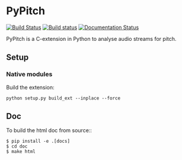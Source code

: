# PyPitch

[![Build Status](https://travis-ci.org/fofix/python-pypitch.svg?branch=master)](https://travis-ci.org/fofix/python-pypitch)
[![Build status](https://ci.appveyor.com/api/projects/status/0f6yb99cd37v6li6?svg=true)](https://ci.appveyor.com/project/Linkid/python-pypitch)
[![Documentation Status](https://readthedocs.org/projects/pypitch/badge/?version=latest)](http://pypitch.readthedocs.io/en/latest/?badge=latest)


PyPitch is a C-extension in Python to analyse audio streams for pitch.


## Setup

### Native modules

Build the extension:

    python setup.py build_ext --inplace --force


## Doc

To build the html doc from source::


    $ pip install -e .[docs]
    $ cd doc
    $ make html
